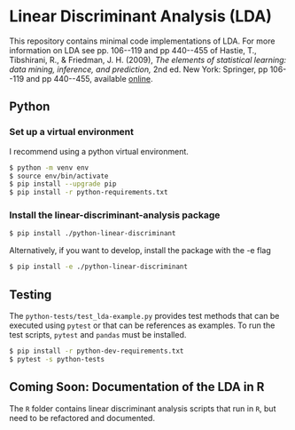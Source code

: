 # Linear Discriminant Analysis (LDA)


This repository contains minimal code implementations of LDA. For more information on LDA see pp. 106--119 and pp 440--455 of Hastie, T., Tibshirani, R., & Friedman, J. H. (2009), *The elements of statistical learning: data mining, inference, and prediction,* 2nd ed. New York: Springer, pp 106--119 and pp 440--455, available [online](https://hastie.su.domains/ElemStatLearn/printings/ESLII_print12_toc.pdf).


## Python

### Set up a virtual environment
I recommend using a python virtual environment.

```bash
$ python -m venv env
$ source env/bin/activate
$ pip install --upgrade pip
$ pip install -r python-requirements.txt
```

### Install the linear-discriminant-analysis package

```bash
$ pip install ./python-linear-discriminant
```

Alternatively, if you want to develop, install the package with the -e flag

```bash
$ pip install -e ./python-linear-discriminant
```

## Testing

The `python-tests/test_lda-example.py` provides test methods that can be executed using `pytest` or that can be references as examples.  To run the test scripts, `pytest` and `pandas` must be installed.

```bash
$ pip install -r python-dev-requirements.txt
$ pytest -s python-tests
```

## Coming Soon: Documentation of the LDA in R

The `R` folder contains linear discriminant analysis scripts that run in `R`, but need to be refactored and documented.



